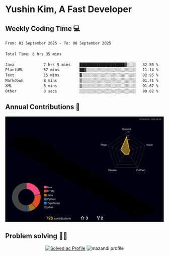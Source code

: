 # Yushin Kim, A Fast Developer

## Weekly Coding Time 💻

<!--START_SECTION:waka-->

```txt
From: 01 September 2025 - To: 08 September 2025

Total Time: 8 hrs 35 mins

Java             7 hrs 5 mins    ████████████████████▓░░░░   82.50 %
PlantUML         57 mins         ██▓░░░░░░░░░░░░░░░░░░░░░░   11.14 %
Text             15 mins         ▓░░░░░░░░░░░░░░░░░░░░░░░░   02.95 %
Markdown         8 mins          ▒░░░░░░░░░░░░░░░░░░░░░░░░   01.71 %
XML              8 mins          ▒░░░░░░░░░░░░░░░░░░░░░░░░   01.67 %
Other            0 secs          ░░░░░░░░░░░░░░░░░░░░░░░░░   00.02 %
```

<!--END_SECTION:waka-->

## Annual Contributions 🏃

![](./profile-3d-contrib/profile-night-rainbow.svg)

## Problem solving 👨‍💻

<div align="center">

[![Solved.ac Profile](http://mazassumnida.wtf/api/v2/generate_badge?boj=kys010306)](https://solved.ac/kys010306)
![mazandi profile](http://mazandi.herokuapp.com/api?handle=kys010306&theme=dark)

</div>
